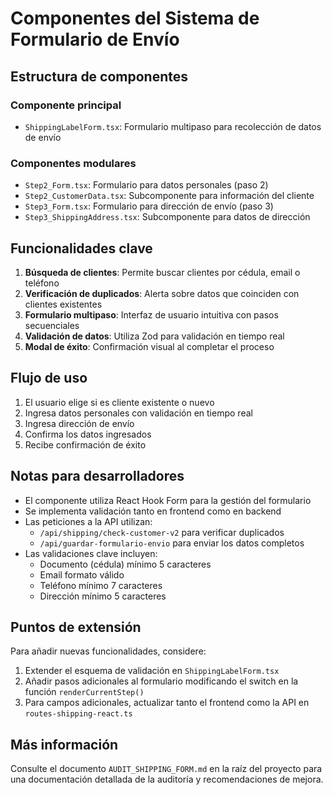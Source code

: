 # Componentes del Sistema de Formulario de Envío

## Estructura de componentes

### Componente principal
- `ShippingLabelForm.tsx`: Formulario multipaso para recolección de datos de envío

### Componentes modulares
- `Step2_Form.tsx`: Formulario para datos personales (paso 2)
- `Step2_CustomerData.tsx`: Subcomponente para información del cliente
- `Step3_Form.tsx`: Formulario para dirección de envío (paso 3)
- `Step3_ShippingAddress.tsx`: Subcomponente para datos de dirección

## Funcionalidades clave

1. **Búsqueda de clientes**: Permite buscar clientes por cédula, email o teléfono
2. **Verificación de duplicados**: Alerta sobre datos que coinciden con clientes existentes
3. **Formulario multipaso**: Interfaz de usuario intuitiva con pasos secuenciales
4. **Validación de datos**: Utiliza Zod para validación en tiempo real
5. **Modal de éxito**: Confirmación visual al completar el proceso

## Flujo de uso

1. El usuario elige si es cliente existente o nuevo
2. Ingresa datos personales con validación en tiempo real
3. Ingresa dirección de envío
4. Confirma los datos ingresados
5. Recibe confirmación de éxito

## Notas para desarrolladores

- El componente utiliza React Hook Form para la gestión del formulario
- Se implementa validación tanto en frontend como en backend
- Las peticiones a la API utilizan:
  - `/api/shipping/check-customer-v2` para verificar duplicados
  - `/api/guardar-formulario-envio` para enviar los datos completos
- Las validaciones clave incluyen:
  - Documento (cédula) mínimo 5 caracteres
  - Email formato válido
  - Teléfono mínimo 7 caracteres
  - Dirección mínimo 5 caracteres

## Puntos de extensión

Para añadir nuevas funcionalidades, considere:

1. Extender el esquema de validación en `ShippingLabelForm.tsx`
2. Añadir pasos adicionales al formulario modificando el switch en la función `renderCurrentStep()`
3. Para campos adicionales, actualizar tanto el frontend como la API en `routes-shipping-react.ts`

## Más información

Consulte el documento `AUDIT_SHIPPING_FORM.md` en la raíz del proyecto para una documentación detallada de la auditoría y recomendaciones de mejora.